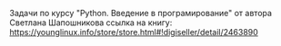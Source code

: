 Задачи по курсу "Python. Введение в програмирование" от автора Светлана Шапошникова
ссылка на книгу: https://younglinux.info/store/store.html#!digiseller/detail/2463890
